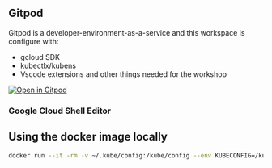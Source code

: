 ## Gitpod
Gitpod is a developer-environment-as-a-service and this workspace is configure with:
* gcloud SDK
* kubectlx/kubens
* Vscode extensions and other things needed for the workshop 

[![Open in Gitpod](https://gitpod.io/button/open-in-gitpod.svg)](https://gitpod.io/#https://github.com/nordineb/gitpod-gcp)

### Google Cloud Shell Editor

## Using the docker image locally
```bash
docker run --it -rm -v ~/.kube/config:/kube/config --env KUBECONFIG=/kube/config nordineb/gitpod-gcp
```